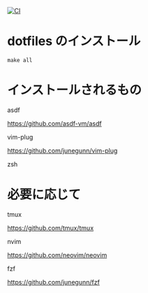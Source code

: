 [![CI](https://github.com/takaaki-s/dotfiles/actions/workflows/check.yml/badge.svg)](https://github.com/takaaki-s/dotfiles/actions/workflows/check.yml)

# dotfiles のインストール

```
make all
```

# インストールされるもの

asdf

https://github.com/asdf-vm/asdf

vim-plug

https://github.com/junegunn/vim-plug

zsh

# 必要に応じて

tmux

https://github.com/tmux/tmux

nvim

https://github.com/neovim/neovim

fzf

https://github.com/junegunn/fzf
